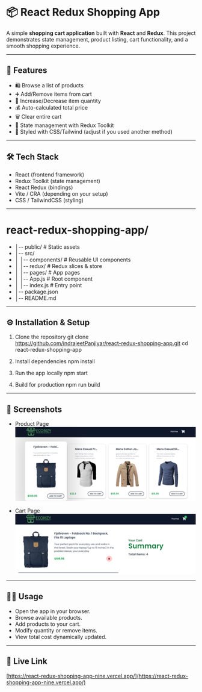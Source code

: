 # 📦 React Redux Shopping App
  A simple **shopping cart application** built with **React** and **Redux**. This project demonstrates state management, product listing, cart functionality, and a smooth shopping experience.

---

## 🚀 Features
- 🛍️ Browse a list of products
- ➕ Add/Remove items from cart
- 🧮 Increase/Decrease item quantity
- 💰 Auto-calculated total price
- 🗑️ Clear entire cart
- 🔄 State management with Redux Toolkit
- 🎨 Styled with CSS/Tailwind (adjust if you used another method)

---

## 🛠️ Tech Stack
- React (frontend framework)
- Redux Toolkit (state management)
- React Redux (bindings)
- Vite / CRA (depending on your setup)
- CSS / TailwindCSS (styling)

---

# react-redux-shopping-app/
- │-- public/              # Static assets
- │-- src/
- │   │-- components/      # Reusable UI components
- │   │-- redux/           # Redux slices & store
- │   │-- pages/           # App pages
- │   │-- App.js           # Root component
- │   │-- index.js         # Entry point
- │-- package.json
- │-- README.md

---

## ⚙️ Installation & Setup 
1. Clone the repository
   git clone https://github.com/indrajeetPanjiyar/react-redux-shopping-app.git
   cd react-redux-shopping-app

2. Install dependencies
   npm install
   
3. Run the app locally
   npm start

4. Build for production
   npm run build

---

## 📸 Screenshots
- Product Page
  ![Product Page](public/homePage.png)

- Cart Page
  ![Cart Page](public/cartPage1.png)

---

## 🧑‍💻 Usage
- Open the app in your browser.
- Browse available products.
- Add products to your cart.
- Modify quantity or remove items.
- View total cost dynamically updated.

---

## 🚀 Live Link
[https://react-redux-shopping-app-nine.vercel.app/](https://react-redux-shopping-app-nine.vercel.app/)
